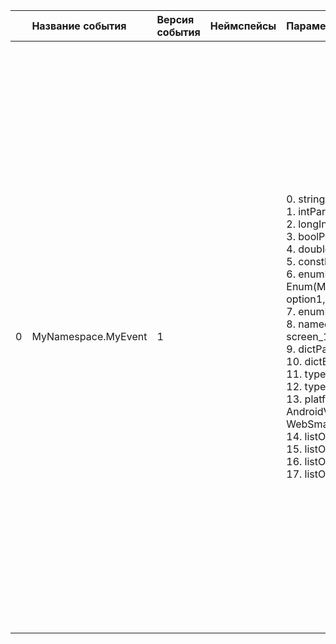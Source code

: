| | Название события | Версия события | Неймспейсы | Параметры | Описание | Комментарий | Android | iOS | WebSmartTV |
|---:|:---|:---|:---|:---|:---|:---|:---|:---|:---|
|0|MyNamespace.MyEvent|1||0. stringParam: String<br>1. intParam: Int<br>2. longIntParam: Long Int<br>3. boolParam: Bool<br>4. doubleParam: Double<br>5. constParam: "ValueToLog"<br>6. enumParam: Enum(MyNamespaceMyEventEnumParam: option1, option2, option3)<br>7. enumParamInt: Enum(1, 2, 3)<br>8. namedEnumParam: Enum(Pages: screen_1, screen_2, screen_3)<br>9. dictParam: Dict<br>10. dictElementType: Dict<br>11. typedDictParam: <br>12. typedListParam: <br>13. platformConst: PlatformConst(Android: AndroidValue,iOS: iOSValue,WebSmartTV: WebSmartTVValue,)<br>14. listOfInt: List<br>15. listOfDouble: List<br>16. listOfString: List<br>17. listOfEnum: List<br>|События со всеми возможными типами параметров<br>0. stringParam - Параметр типа String<br>1. intParam - Параметр типа Int<br>2. longIntParam - Параметр типа Long Int<br>3. boolParam - Параметр типа Bool<br>4. doubleParam - Параметр типа Double<br>5. constParam - Параметр типа Const. Не участвует в сигнатуре функции, но логируется в при отправке в трекер<br>6. enumParam - Параметр типа Enum. При логировании можно выбрать только один вариант. В коде имеет тип MyNamespaceMyEventEnumparam<br>7. enumParamInt - Параметр типа Enum Int. При логировании можно выбрать только один вариант. В коде имеет тип MyNamespaceMyEventEnumparam<br>8. namedEnumParam - Параметр типа Enum. В коде имеет тип Pages. Если какой-то enum используется больше одного раза, то лучше давать ему явное имя, разботчики смогут обращаться к нему однообразно<br>9. dictParam - параметр типа Dict.<br>10. dictElementType - параметр типа Dict енумов.<br>11. typedDictParam - типизированный Dict.<br>12. typedListParam - типизированный List.<br>13. platformConst - Платформозависимая константа<br>14. listOfInt - Список целочисленных параметров<br>15. listOfDouble - Список флотовых параметров<br>16. listOfString - Cписок строк<br>17. listOfEnum - Cписок енумов<br>||3.14 https://your-tracker.com|4.13 https://your-tracker.com|В разработке https://your-tracker.com|